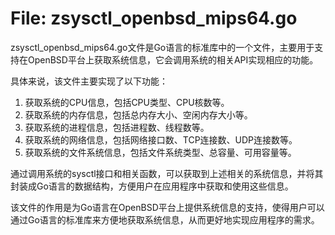 # File: zsysctl_openbsd_mips64.go

zsysctl_openbsd_mips64.go文件是Go语言的标准库中的一个文件，主要用于支持在OpenBSD平台上获取系统信息，它会调用系统的相关API实现相应的功能。

具体来说，该文件主要实现了以下功能：

1. 获取系统的CPU信息，包括CPU类型、CPU核数等。
2. 获取系统的内存信息，包括总内存大小、空闲内存大小等。
3. 获取系统的进程信息，包括进程数、线程数等。
4. 获取系统的网络信息，包括网络接口数、TCP连接数、UDP连接数等。
5. 获取系统的文件系统信息，包括文件系统类型、总容量、可用容量等。

通过调用系统的sysctl接口和相关函数，可以获取到上述相关的系统信息，并将其封装成Go语言的数据结构，方便用户在应用程序中获取和使用这些信息。

该文件的作用是为Go语言在OpenBSD平台上提供系统信息的支持，使得用户可以通过Go语言的标准库来方便地获取系统信息，从而更好地实现应用程序的需求。

